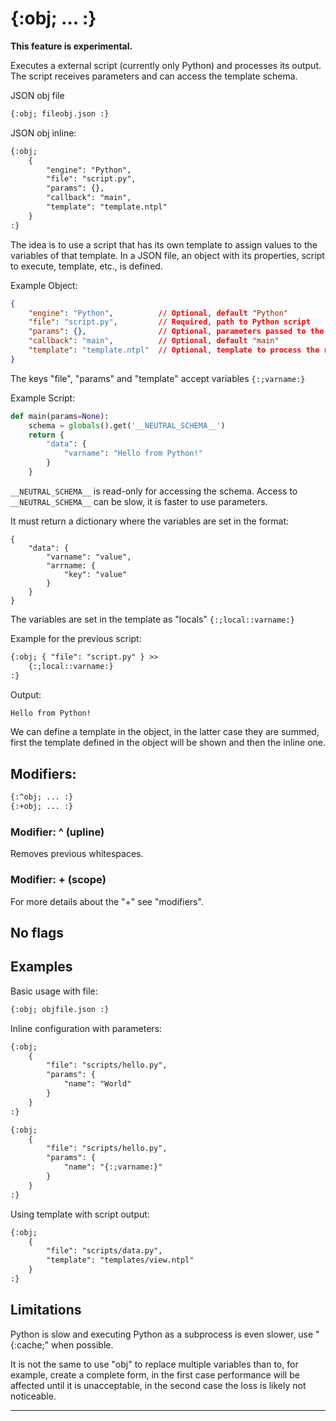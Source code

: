 {:obj; ... :}
=============
**This feature is experimental.**

Executes a external script (currently only Python) and processes its output. The script receives parameters and can access the template schema.

JSON obj file
```html
{:obj; fileobj.json :}
```

JSON obj inline:

```html
{:obj;
    {
        "engine": "Python",
        "file": "script.py",
        "params": {},
        "callback": "main",
        "template": "template.ntpl"
    }
:}
```

The idea is to use a script that has its own template to assign values to the variables of that template. In a JSON file, an object with its properties, script to execute, template, etc., is defined.

Example Object:

```json
{
    "engine": "Python",          // Optional, default "Python"
    "file": "script.py",         // Required, path to Python script
    "params": {},                // Optional, parameters passed to the script
    "callback": "main",          // Optional, default "main"
    "template": "template.ntpl"  // Optional, template to process the result
}
```

The keys "file", "params" and "template" accept variables `{:;varname:}`

Example Script:

```python
def main(params=None):
    schema = globals().get('__NEUTRAL_SCHEMA__')
    return {
        "data": {
            "varname": "Hello from Python!"
        }
    }
```

`__NEUTRAL_SCHEMA__` is read-only for accessing the schema. Access to `__NEUTRAL_SCHEMA__` can be slow, it is faster to use parameters.

It must return a dictionary where the variables are set in the format:

```text
{
    "data": {
        "varname": "value",
        "arrname: {
            "key": "value"
        }
    }
}
```

The variables are set in the template as "locals" `{:;local::varname:}`

Example for the previous script:

```html
{:obj; { "file": "script.py" } >>
    {:;local::varname:}
:}
```

Output:
```html
Hello from Python!
```

We can define a template in the object, in the latter case they are summed, first the template defined in the object will be shown and then the inline one.

Modifiers:
----------

```html
{:^obj; ... :}
{:+obj; ... :}
```

### Modifier: ^ (upline)

Removes previous whitespaces.

### Modifier: + (scope)

For more details about the "+" see "modifiers".

No flags
--------


Examples
--------

Basic usage with file:
```html
{:obj; objfile.json :}
```

Inline configuration with parameters:
```html
{:obj;
    {
        "file": "scripts/hello.py",
        "params": {
            "name": "World"
        }
    }
:}

{:obj;
    {
        "file": "scripts/hello.py",
        "params": {
            "name": "{:;varname:}"
        }
    }
:}
```

Using template with script output:
```html
{:obj;
    {
        "file": "scripts/data.py",
        "template": "templates/view.ntpl"
    }
:}
```

Limitations
------------

Python is slow and executing Python as a subprocess is even slower, use "{:cache;" when possible.

It is not the same to use "obj" to replace multiple variables than to, for example, create a complete form, in the first case performance will be affected until it is unacceptable, in the second case the loss is likely not noticeable.

---
